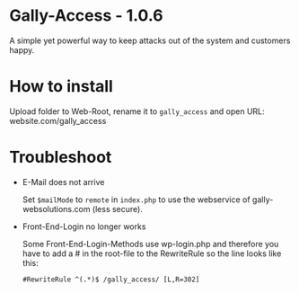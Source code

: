 # Gally-Access - 1.0.6
A simple yet powerful way to keep attacks out of the system and customers happy.

# How to install 
Upload folder to Web-Root, rename it to ```gally_access``` and open URL: website.com/gally_access


# Troubleshoot
- E-Mail does not arrive

  Set ```$mailMode``` to ```remote``` in ```index.php``` to use the webservice of gally-websolutions.com (less secure).

- Front-End-Login no longer works

  Some Front-End-Login-Methods use wp-login.php and therefore you have to add a # in the root-file to the RewriteRule so the line looks like this:
  ```
  #RewriteRule ^(.*)$ /gally_access/ [L,R=302]
  ```